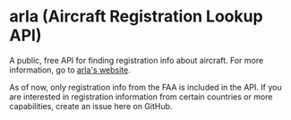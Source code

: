 # arla (Aircraft Registration Lookup API)

A public, free API for finding registration info about aircraft. For more information, go to [arla's website](https://arla.njf.dev).

As of now, only registration info from the FAA is included in the API. If you are interested in registration information from certain countries or more capabilities, create an issue here on GitHub.
